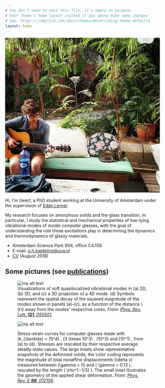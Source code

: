 ```yaml
---
# You don't need to edit this file, it's empty on purpose.
# Edit theme's home layout instead if you wanna make some changes
# See: https://jekyllrb.com/docs/themes/#overriding-theme-defaults
layout: home
---
```


![Geert](geert.jpg)

Hi, I'm Geert, a PhD student working at the University of Amsterdam under the supervision of [Edan Lerner](https://staff.fnwi.uva.nl/e.lerner/).

My research focuses on amorphous solids and the glass transition.
In particular, I study the statistical and mechanical properties of low-lying vibrational modes of model computer glasses,
with the goal of understanding the role these excitations play in determining the dynamics and thermodynamics of glassy materials.

- Amsterdam Science Park 904, office C4.159.
- E-mail: [g.h.kapteijns@uva.nl](g.h.kapteijns@uva.nl)
- [CV](english.pdf) (August 2018)


## Some pictures (see [publications](/publications.html))

<figure>
  <img src="{{site.url}}/prl_modes.png" alt="my alt text"/>

  <figcaption>
Visualizations of soft quasilocalized vibrational modes in (a) 2D, (b) 3D, and (c) a 3D projection of a 4D mode.
(d) Symbols represent the spatial decay of the squared magnitude of the modes shown in panels (a)–(c), as a function of the distance 
\(r\) away from the modes’ respective cores. <em>From:
<a href="https://journals.aps.org/prl/abstract/10.1103/PhysRevLett.121.055501">Phys. Rev. Lett. <b>121</b>, 055501</a></em>.
</figcaption>
</figure>

<figure>
  <img src="{{site.url}}/fsp_pic.png" alt="my alt text"/>

  <figcaption>

Stress-strain curves for computer glasses made with \(k_{\lambda} = 10^4\)
, \(3 \times 10^3\)
, \(10^3\) and \(10^1\)
, from (a) to (d). Stresses are
rescaled by their respective average steady-state values. The large insets show representative snapshots of the deformed solids; the color
coding represents the magnitude of total nonaffine displacements \(\delta x\) measured between \(\gamma = 0\) and \( \gamma = 0.13 \),
rescaled by the length \( \rho^{−1/3} \).
The small inset illustrates the geometry of the applied shear deformation.
<em>From:
<a href="https://journals.aps.org/pre/abstract/10.1103/PhysRevE.99.012106">Phys. Rev. E <b>99</b>, 012106</a></em>.
</figcaption>
</figure>
